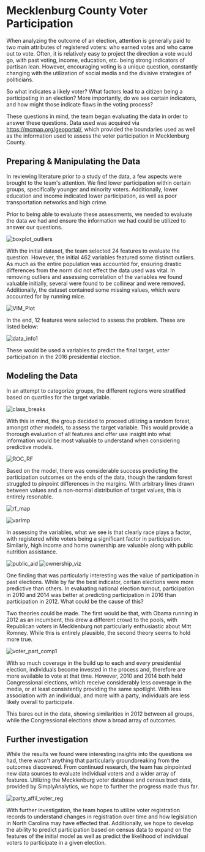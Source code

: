 # Mecklenburg County Voter Participation

When analyzing the outcome of an election, attention is generally paid to two main attributes of registered voters: who earned votes and
who came out to vote. Often, it is relatively easy to project the direction a vote would go, with past voting, income, education, etc.
being strong indicators of partisan lean. However, encouraging voting is a unique question, constantly changing with the utilization of
social media and the divisive strategies of politicians.

So what indicates a likely voter? What factors lead to a citizen being a participating in an election? More importantly, do we see 
certain indicators, and how might those indicate flaws in the voting process?

These questions in mind, the team began evaluating the data in order to answer these questions. Data used was acquired via https://mcmap.org/geoportal/,
which provided the boundaries used as well as the information used to assess the voter participation in Mecklenburg County.

## Preparing & Manipulating the Data

In reviewing literature prior to a study of the data, a few aspects were brought to the team's attention. We find lower participation within
certain groups, specifically younger and minority voters. Additionally, lower education and income indicated lower participation, as well as poor
transportation networks and high crime.

Prior to being able to evaluate these assessments, we needed to evaluate the data we had and ensure the information we had could be utilized to 
answer our questions.

![boxplot_outliers](https://user-images.githubusercontent.com/40553610/58067920-503f2000-7b5d-11e9-9088-67cd0998b928.jpeg)

With the initial dataset, the team selected 24 features to evaluate the question. However, the initial 462 variables featured some distinct outliers.
As much as the entire population was accounted for, ensuring drastic differences from the norm did not effect the data used was vital.
In removing outliers and assessing correlation of the variables we found valuable initially, several were found to be collinear and were removed.
Additionally, the dataset contained some missing values, which were accounted for by running mice.

![VIM_Plot](https://user-images.githubusercontent.com/40553610/58068146-29cdb480-7b5e-11e9-866f-a1b21156dd8e.jpeg)

In the end, 12 features were selected to assess the problem. These are listed below:

![data_info1](https://user-images.githubusercontent.com/40553610/58068190-5c77ad00-7b5e-11e9-9769-02b7f3816b23.jpg)

These would be used a variables to predict the final target, voter participation in the 2016 presidential election.

## Modeling the Data

In an attempt to categorize groups, the different regions were stratified based on quartiles for the target variable.

![class_breaks](https://user-images.githubusercontent.com/40553610/58068277-bbd5bd00-7b5e-11e9-8eba-11d5aafb00a5.jpeg)

With this in mind, the group decided to proceed utilizing a random forest, amongst other models, to assess the target variable.
This would provide a thorough evaluation of all features and offer use insight into what information would be most valuable
to understand when considering predictive models.

![ROC_RF](https://user-images.githubusercontent.com/40553610/58068453-69e16700-7b5f-11e9-9f10-3c792dc6ca23.png)

Based on the model, there was considerable success predicting the participation outcomes on the ends of the data, though the random
forest struggled to pinpoint differences in the margins. With arbitrary lines drawn between values and a non-normal distribution of 
target values, this is entirely resonable. 

![rf_map](https://user-images.githubusercontent.com/40553610/58069507-7667be80-7b63-11e9-8a65-4aeb0d609eeb.JPG)

![varImp](https://user-images.githubusercontent.com/40553610/58068556-c775b380-7b5f-11e9-9e89-573f8ac0c3da.jpeg)

In assessing the variables, what we see is that clearly race plays a factor, with registered white voters being a significant factor
in participation. Similarly, high income and home ownership are valuable along with public nutrition assistance.

![public_aid](https://user-images.githubusercontent.com/40553610/58068668-394dfd00-7b60-11e9-98a1-ac7b287742d6.png)
![ownership_viz](https://user-images.githubusercontent.com/40553610/58068680-436ffb80-7b60-11e9-99ef-8215a65da7a9.png)

One finding that was particularly interesting was the value of participation in past elections. While by far the best indicator, 
certain elections were more predictive than others. In evaluating national election turnout, participation in 2010 and 2014 was better
at predicting participation in 2016 than participation in 2012. What could be the cause of this?

Two theories could be made. The first would be that, with Obama running in 2012 as an incumbent, this drew a different crowd to the 
pools, with Republican voters in Mecklenburg not particularly enthusiastic about Mitt Romney. While this is entirely plausible, the second
theory seems to hold more true.

![voter_part_comp1](https://user-images.githubusercontent.com/40553610/58068793-d446d700-7b60-11e9-8acd-887ffeb96e15.png)

With so much coverage in the build up to each and every presidential election, individuals become invested in the process and, therefore are
more available to vote at that time. However, 2010 and 2014 both held Congressional elections, which receive considerably less coverage in the
media, or at least consistently providing the same spotlight. With less association with an individual, and more with a party, individuals are
less likely overall to participate. 

This bares out in the data, showing similarities in 2012 between all groups, while the Congressional elections show a broad array of outcomes.

## Further investigation

While the results we found were interesting insights into the questions we had, there wasn't anything that particularly groundbreaking from the
outcomes discovered. From continued research, the team has pinpointed new data sources to evaluate individual voters and a wider array of features.
Utilizing the Mecklenburg voter database and census tract data, provided by SimplyAnalytics, we hope to further the progress made thus far.

![party_affil_voter_reg](https://user-images.githubusercontent.com/40553610/58069347-e4f84c80-7b62-11e9-9963-1f5763f41b85.JPG)

With further investigation, the team hopes to utilize voter registration records to understand changes in registration over time
and how legislation in North Carolina may have effected that. Additionally, we hope to develop the ability to predict participation based on census data
to expand on the features of the initial model as well as predict the likelihood of individual voters to participate in a given election.


